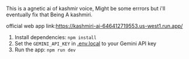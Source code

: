 This is a agnetic ai of kashmir voice, Might be some errrors but i'll eventually fix that Being A kashmiri.

official web app link:https://kashmiri-ai-646412719553.us-west1.run.app/
1. Install dependencies:
   `npm install`
2. Set the `GEMINI_API_KEY` in [.env.local](.env.local) to your Gemini API key
3. Run the app:
   `npm run dev`
